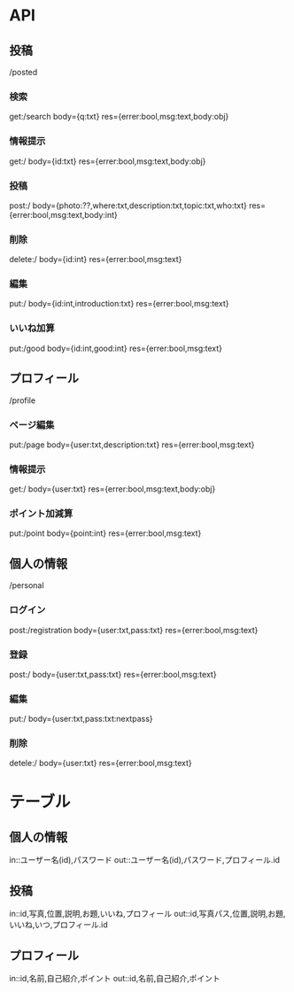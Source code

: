# API
## 投稿
/posted
### 検索
get:/search
body={q:txt}
res={errer:bool,msg:text,body:obj}
### 情報提示
get:/
body={id:txt}
res={errer:bool,msg:text,body:obj}
### 投稿
post:/
body={photo:??,where:txt,description:txt,topic:txt,who:txt}
res={errer:bool,msg:text,body:int}
### 削除
delete:/
body={id:int}
res={errer:bool,msg:text}
### 編集
put:/
body={id:int,introduction:txt}
res={errer:bool,msg:text}
### いいね加算
put:/good
body={id:int,good:int}
res={errer:bool,msg:text}
## プロフィール
/profile
### ページ編集
put:/page
body={user:txt,description:txt}
res={errer:bool,msg:text}
### 情報提示
get:/
body={user:txt}
res={errer:bool,msg:text,body:obj}
### ポイント加減算
put:/point
body={point:int}
res={errer:bool,msg:text}
## 個人の情報
/personal
### ログイン
post:/registration
body={user:txt,pass:txt}
res={errer:bool,msg:text}
### 登録
post:/
body={user:txt,pass:txt}
res={errer:bool,msg:text}
### 編集
put:/
body={user:txt,pass:txt:nextpass}
### 削除
detele:/
body={user:txt}
res={errer:bool,msg:text}

# テーブル
## 個人の情報
in::ユーザー名(id),パスワード
out::ユーザー名(id),パスワード,プロフィール.id
## 投稿
in::id,写真,位置,説明,お題,いいね,プロフィール
out::id,写真パス,位置,説明,お題,いいね,いつ,プロフィール.id
## プロフィール
in::id,名前,自己紹介,ポイント
out::id,名前,自己紹介,ポイント
